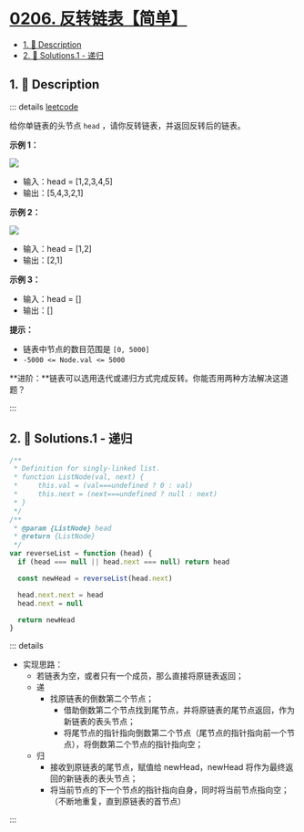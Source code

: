 # [0206. 反转链表【简单】](https://github.com/Tdahuyou/TNotes.leetcode/tree/main/notes/0206.%20%E5%8F%8D%E8%BD%AC%E9%93%BE%E8%A1%A8%E3%80%90%E7%AE%80%E5%8D%95%E3%80%91)

<!-- region:toc -->

- [1. 📝 Description](#1--description)
- [2. 🎯 Solutions.1 - 递归](#2--solutions1---递归)

<!-- endregion:toc -->

## 1. 📝 Description

::: details [leetcode](https://leetcode.cn/problems/reverse-linked-list)

给你单链表的头节点 `head` ，请你反转链表，并返回反转后的链表。

**示例 1：**

![](https://cdn.jsdelivr.net/gh/tnotesjs/imgs@main/2024-09-25-17-04-27.png)

- 输入：head = [1,2,3,4,5]
- 输出：[5,4,3,2,1]

**示例 2：**

![](https://cdn.jsdelivr.net/gh/tnotesjs/imgs@main/2024-09-25-17-04-34.png)

- 输入：head = [1,2]
- 输出：[2,1]

**示例 3：**

- 输入：head = []
- 输出：[]

**提示：**

- 链表中节点的数目范围是 `[0, 5000]`
- `-5000 <= Node.val <= 5000`

**进阶：**链表可以选用迭代或递归方式完成反转。你能否用两种方法解决这道题？

:::

## 2. 🎯 Solutions.1 - 递归

```javascript
/**
 * Definition for singly-linked list.
 * function ListNode(val, next) {
 *     this.val = (val===undefined ? 0 : val)
 *     this.next = (next===undefined ? null : next)
 * }
 */
/**
 * @param {ListNode} head
 * @return {ListNode}
 */
var reverseList = function (head) {
  if (head === null || head.next === null) return head

  const newHead = reverseList(head.next)

  head.next.next = head
  head.next = null

  return newHead
}
```

::: details

- 实现思路：
  - 若链表为空，或者只有一个成员，那么直接将原链表返回；
  - 递
    - 找原链表的倒数第二个节点；
      - 借助倒数第二个节点找到尾节点，并将原链表的尾节点返回，作为新链表的表头节点；
      - 将尾节点的指针指向倒数第二个节点（尾节点的指针指向前一个节点），将倒数第二个节点的指针指向空；
  - 归
    - 接收到原链表的尾节点，赋值给 newHead，newHead 将作为最终返回的新链表的表头节点；
    - 将当前节点的下一个节点的指针指向自身，同时将当前节点指向空；（不断地重复，直到原链表的首节点）

:::
